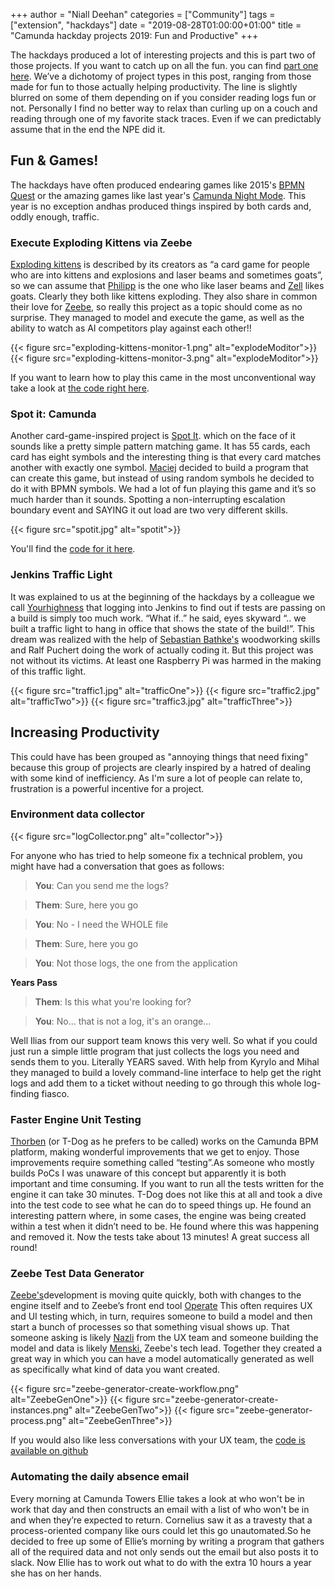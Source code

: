 +++
author = "Niall Deehan"
categories = ["Community"]
tags = ["extension", "hackdays"]
date = "2019-08-28T01:00:00+01:00"
title = "Camunda hackday projects 2019: Fun and Productive"
+++

The hackdays produced a lot of interesting projects and this is part two of those projects. If you want to catch up on all the fun. you can find [part one here](https://blog.camunda.com/post/2019/08/camunda-hackdays-2019-partone/).  We’ve a dichotomy of project types in this post, ranging from those made for fun to those actually helping productivity. The line is slightly blurred on some of them depending on if you consider reading logs fun or not. Personally I find no better way to relax than curling up on a couch and reading through one of my favorite stack traces. Even if we can predictably assume that in the end the NPE did it.

## Fun & Games!
The hackdays have often produced endearing games like 2015's [BPMN Quest](https://blog.camunda.com/post/2015/09/bpmn-quest-camunda-as-game-engine/) or the amazing games like last year's [Camunda Night Mode](https://github.com/SebastianStamm/camunda-night-mode). This year is no exception andhas produced things inspired by both cards and, oddly enough, traffic.

### Execute Exploding Kittens via Zeebe
[Exploding kittens](https://explodingkittens.com/) is described by its creators as “a card game for people who are into kittens and explosions and laser beams and sometimes goats”, so we can assume that  [Philipp](https://github.com/saig0) is the one who like laser beams and [Zell](https://github.com/Zelldon) likes goats. Clearly they both like kittens exploding. They also share in common their love for [Zeebe](https://zeebe.io/), so really this project as a topic should come as no surprise. They managed to model and execute the game, as well as the ability to watch as AI competitors play against each other!!

{{< figure src="exploding-kittens-monitor-1.png" alt="explodeModitor">}}
{{< figure src="exploding-kittens-monitor-3.png" alt="explodeModitor">}}

If you want to learn how to play this came in the most unconventional way take a look at [the code right here](https://github.com/saig0/bpmn-games). 

### Spot it: Camunda
Another card-game-inspired project is [Spot It](https://boardgamegeek.com/boardgame/63268/spot-it).  which on the face of it sounds like a pretty simple pattern matching game. It has 55 cards, each card has eight symbols and the interesting thing is that every card matches another with exactly one symbol. [Maciej](https://github.com/barmac) decided to build a program that can create this game, but instead of using random symbols he decided to do it with BPMN symbols. We had a lot of fun playing this game and it’s so much harder than it sounds. Spotting a non-interrupting escalation boundary event and SAYING it out load are two very different skills.

{{< figure src="spotit.jpg" alt="spotit">}}

You'll find the [code for it here](https://github.com/barmac/spot-it-generator).

### Jenkins Traffic Light
It was explained to us at the beginning of the hackdays by a colleague we call [Yourhighness](https://github.com/JoHeinem) that logging into Jenkins to find out if tests are passing on a build is simply too much work. “What if..” he said, eyes skyward “.. we built a traffic light to hang in office that shows the state of the build!”. This dream was realized with the help of [Sebastian Bathke's](https://github.com/megglos) woodworking skills and Ralf Puchert doing the work of actually coding it. But this project was not without its victims. At least one Raspberry Pi was harmed in the making of this traffic light.

{{< figure src="traffic1.jpg" alt="trafficOne">}}
{{< figure src="traffic2.jpg" alt="trafficTwo">}}
{{< figure src="traffic3.jpg" alt="trafficThree">}}

## Increasing Productivity
This could have has been grouped as "annoying things that need fixing" because this group of projects are clearly inspired by a hatred of dealing with some kind of inefficiency. As I'm sure a lot of people can relate to, frustration is a powerful incentive for a project.

### Environment data collector

{{< figure src="logCollector.png" alt="collector">}}

For anyone who has tried to help someone fix a technical problem, you might have had a conversation that goes as follows:

> **You**: Can you send me the logs?

> **Them**: Sure, here you go

> **You**: No - I need the WHOLE file

> **Them**: Sure, here you go

> **You**: Not those logs, the one from the application

**Years Pass**

> **Them**: Is this what you're looking for?

> **You**: No... that is not a log, it's an orange...

Well Ilias from our support team knows this very well. So what if you could just run a simple little program that just collects the logs you need and sends them to you. Literally YEARS saved. With help from Kyrylo and Mihal they managed to build a lovely command-line interface to help get the right logs and add them to a ticket without needing to go through this whole log-finding fiasco.

### Faster Engine Unit Testing
[Thorben](https://github.com/ThorbenLindhauer) (or T-Dog as he prefers to be called) works on the Camunda BPM platform, making wonderful improvements that we get to enjoy. Those improvements require something called “testing”.As someone who mostly builds PoCs I was unaware of this concept but apparently it is both important and time consuming. If you want to run all the tests written for the engine it can take 30 minutes. T-Dog does not like this at all and took a dive into the test code to see what he can do to speed things up. He found an interesting pattern where, in some cases, the engine was being created within a test when it didn’t need to be. He found where this was happening and removed it. Now the tests take about 13 minutes! A great success all round!

### Zeebe Test Data Generator
[Zeebe's](https://zeebe.io/)development is moving quite quickly, both with changes to the engine itself and to Zeebe’s front end tool [Operate](https://zeebe.io/blog/2019/04/announcing-operate-visibility-and-problem-solving/) This often requires UX and UI testing which, in turn, requires someone to build a model and then start a bunch of processes so that something visual shows up. That someone asking is likely [Nazli](https://twitter.com/nazlikayadesign) from the UX team and someone building the model and data is likely [Menski,](https://github.com/menski) Zeebe's tech lead. Together they created a great way in which you can have a model automatically generated as well as specifically what kind of data you want created. 

{{< figure src="zeebe-generator-create-workflow.png" alt="ZeebeGenOne">}}
{{< figure src="zeebe-generator-create-instances.png" alt="ZeebeGenTwo">}}
{{< figure src="zeebe-generator-process.png" alt="ZeebeGenThree">}}

If you would also like less conversations with your UX team, the [code is available on github](https://github.com/menski/zeebe-test-data-generator)

### Automating the daily absence email
Every morning at Camunda Towers Ellie takes a look at who won't be in work that day and then constructs an email with a list of who won't be in and when they’re expected to return. Cornelius saw it as a travesty that a process-oriented company like ours could let this go unautomated.So he decided to free up some of Ellie’s morning by writing a program that gathers all of the required data and not only sends out the email but also posts it to slack. Now Ellie has to work out what to do with the extra 10 hours a year she has on her hands.

